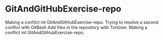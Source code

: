 # GitAndGitHubExercise-repo


Making a conflict int GitAndGitHubExercise-repo.
Trying to resolve a second conflict with GitBash
Add files in the repository with Tortoise.
Making a conflict int GitAndGitHubExercise-repo.

